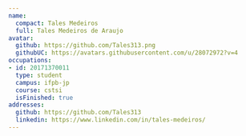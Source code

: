 ```yaml
---
name:
  compact: Tales Medeiros
  full: Tales Medeiros de Araujo
avatar:
  github: https://github.com/Tales313.png
  githubUC: https://avatars.githubusercontent.com/u/28072972?v=4
occupations:
- id: 20171370011
  type: student
  campus: ifpb-jp
  course: cstsi
  isFinished: true
addresses:
  github: https://github.com/Tales313
  linkedin: https://www.linkedin.com/in/tales-medeiros/
---
```

